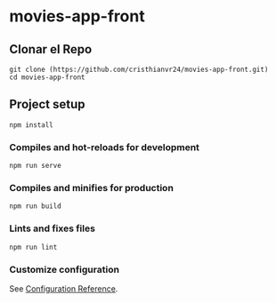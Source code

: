 # movies-app-front

## Clonar el Repo 
```
git clone (https://github.com/cristhianvr24/movies-app-front.git)
cd movies-app-front 
```

## Project setup
```
npm install
```

### Compiles and hot-reloads for development
```
npm run serve
```

### Compiles and minifies for production
```
npm run build
```

### Lints and fixes files
```
npm run lint
```

### Customize configuration
See [Configuration Reference](https://cli.vuejs.org/config/).
